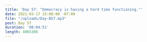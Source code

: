 ```yaml
---
title: 'Day 57: "Democracy is having a hard time functioning."'
date: 2021-03-17 15:08:00 -07:00
file: "/uploads/Day-B57.mp3"
post: Day 57
duration: '00:04:51'
length: 4065306
---
```


